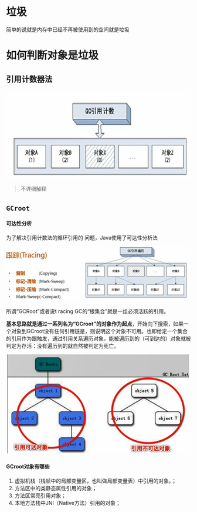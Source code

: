 # 垃圾

简单的说就是内存中已经不再被使用到的空间就是垃圾

# 如何判断对象是垃圾

## 引用计数器法



![1566541747955](assets/1566541747955.png)

> 不详细解释

## `GCroot`

#### 可达性分析

为了解决引用计数法的循环引用的 问题，Java使用了可达性分析法

![1566543859896](assets/1566543859896.png)

所谓“GCRoot”或者说t  racing GC的“根集合”就是一组必须活跃的引用。

​	**基本思路就是通过一系列名为“GCroot”的对象作为起点**，开始向下搜索，如果一个对象到GCroot没有任何引用链是，则说明这个对象不可用。也即给定一个集合的引用作为跟触发，通过引用关系遍历对象，能被遍历到的（可到达的）对象就被判定为存活：没有遍历到的就自然被判定为死亡。

![1566544521114](assets/1566544521114.png)

#### GCroot对象有哪些

1. 虚拟机栈（栈帧中的局部变量区，也叫做局部变量表）中引用的对象。；
2. 方法区中的类静态属性引用的对象；
3. 方法区常亮引用对象；
4. 本地方法栈中JNI（Native方法）引用的对象；